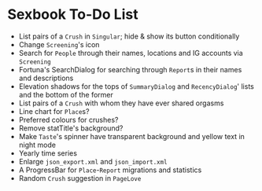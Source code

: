 # Sexbook To-Do List

* List pairs of a `Crush` in `Singular`; hide & show its button conditionally
* Change `Screening`'s icon
* Search for `People` through their names, locations and IG accounts via `Screening`
* Fortuna's SearchDialog for searching through `Report`s in their names and descriptions
* Elevation shadows for the tops of `SummaryDialog` and `RecencyDialog`' lists and the bottom of the former
* List pairs of a `Crush` with whom they have ever shared orgasms
* Line chart for `Place`s?
* Preferred colours for crushes?
* Remove statTitle's background?
* Make `Taste`'s spinner have transparent background and yellow text in night mode
* Yearly time series
* Enlarge `json_export.xml` and `json_import.xml`
* A ProgressBar for `Place`-`Report` migrations and statistics
* Random `Crush` suggestion in `PageLove`
